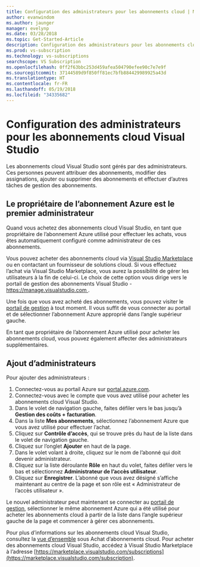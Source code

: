 ```yaml
---
title: Configuration des administrateurs pour les abonnements cloud | Microsoft Docs
author: evanwindom
ms.author: jaunger
manager: evelynp
ms.date: 03/28/2018
ms.topic: Get-Started-Article
description: Configuration des administrateurs pour les abonnements cloud
ms.prod: vs-subscription
ms.technology: vs-subscriptions
searchscope: VS Subscription
ms.openlocfilehash: 0ff2f63bbc253d459afea504790efee90c7e7e9f
ms.sourcegitcommit: 37144589d9f850ff81ec7bfb884429989925a43d
ms.translationtype: HT
ms.contentlocale: fr-FR
ms.lasthandoff: 05/19/2018
ms.locfileid: "34335682"
---
```

# <a name="setting-up-administrators-for-visual-studio-cloud-subscriptions"></a>Configuration des administrateurs pour les abonnements cloud Visual Studio

Les abonnements cloud Visual Studio sont gérés par des administrateurs.  Ces personnes peuvent attribuer des abonnements, modifier des assignations, ajouter ou supprimer des abonnements et effectuer d’autres tâches de gestion des abonnements. 

## <a name="the-azure-subscription-owner-is-the-first-administrator"></a>Le propriétaire de l’abonnement Azure est le premier administrateur 

Quand vous achetez des abonnements cloud Visual Studio, en tant que propriétaire de l’abonnement Azure utilisé pour effectuer les achats, vous êtes automatiquement configuré comme administrateur de ces abonnements. 

Vous pouvez acheter des abonnements cloud via [Visual Studio Marketplace](https://marketplace.visualstudio.com/subscriptions) ou en contactant un fournisseur de solutions cloud.  Si vous effectuez l’achat via Visual Studio Marketplace, vous aurez la possibilité de gérer les utilisateurs à la fin de celui-ci.  Le choix de cette option vous dirige vers le portail de gestion des abonnements Visual Studio - [ https://manage.visualstudio.com ](https://manage.visualstudio.com).

Une fois que vous avez acheté des abonnements, vous pouvez visiter le [portail de gestion](https://manage.visualstudio.com) à tout moment.  Il vous suffit de vous connecter au portail et de sélectionner l’abonnement Azure approprié dans l’angle supérieur gauche. 

En tant que propriétaire de l’abonnement Azure utilisé pour acheter les abonnements cloud, vous pouvez également affecter des administrateurs supplémentaires.

## <a name="adding-administrators"></a>Ajout d’administrateurs

Pour ajouter des administrateurs :
1. Connectez-vous au portail Azure sur [portal.azure.com](https://portal.azure.com).
2. Connectez-vous avec le compte que vous avez utilisé pour acheter les abonnements cloud Visual Studio.
3. Dans le volet de navigation gauche, faites défiler vers le bas jusqu’à **Gestion des coûts + facturation**.
4. Dans la liste **Mes abonnements**, sélectionnez l’abonnement Azure que vous avez utilisé pour effectuer l’achat.
5. Cliquez sur **Contrôle d’accès**, qui se trouve près du haut de la liste dans le volet de navigation gauche.  
6. Cliquez sur l’onglet **Ajouter** en haut de la page. 
7. Dans le volet volant à droite, cliquez sur le nom de l’abonné qui doit devenir administrateur.
8. Cliquez sur la liste déroulante **Rôle** en haut du volet, faites défiler vers le bas et sélectionnez **Administrateur de l’accès utilisateur**.
9. Cliquez sur **Enregistrer**.
L’abonné que vous avez désigné s’affiche maintenant au centre de la page et son rôle est « Administrateur de l’accès utilisateur ».  

Le nouvel administrateur peut maintenant se connecter au [portail de gestion](https://manage.visualstudio.com), sélectionner le même abonnement Azure qui a été utilisé pour acheter les abonnements cloud à partir de la liste dans l’angle supérieur gauche de la page et commencer à gérer ces abonnements. 


Pour plus d’informations sur les abonnements cloud Visual Studio, consultez la [vue d’ensemble](vscloud-overview.md) sous Achat d’abonnements cloud. Pour acheter des abonnements cloud Visual Studio, accédez à Visual Studio Marketplace à l’adresse [https://marketplace.visualstudio.com/subscriptions](https://marketplace.visualstudio.com/subscription). 

